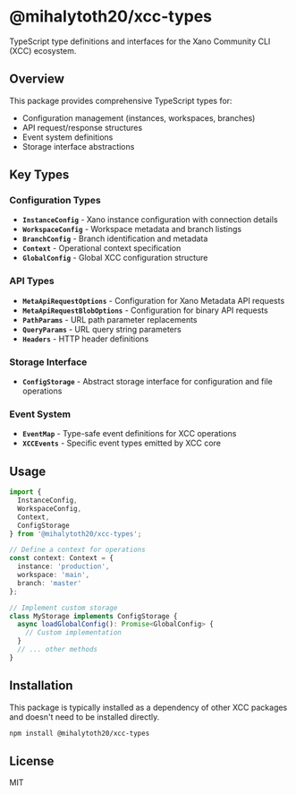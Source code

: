 # @mihalytoth20/xcc-types

TypeScript type definitions and interfaces for the Xano Community CLI (XCC) ecosystem.

## Overview

This package provides comprehensive TypeScript types for:
- Configuration management (instances, workspaces, branches)
- API request/response structures
- Event system definitions
- Storage interface abstractions

## Key Types

### Configuration Types

- **`InstanceConfig`** - Xano instance configuration with connection details
- **`WorkspaceConfig`** - Workspace metadata and branch listings
- **`BranchConfig`** - Branch identification and metadata
- **`Context`** - Operational context specification
- **`GlobalConfig`** - Global XCC configuration structure

### API Types

- **`MetaApiRequestOptions`** - Configuration for Xano Metadata API requests
- **`MetaApiRequestBlobOptions`** - Configuration for binary API requests
- **`PathParams`** - URL path parameter replacements
- **`QueryParams`** - URL query string parameters
- **`Headers`** - HTTP header definitions

### Storage Interface

- **`ConfigStorage`** - Abstract storage interface for configuration and file operations

### Event System

- **`EventMap`** - Type-safe event definitions for XCC operations
- **`XCCEvents`** - Specific event types emitted by XCC core

## Usage

```typescript
import {
  InstanceConfig,
  WorkspaceConfig,
  Context,
  ConfigStorage
} from '@mihalytoth20/xcc-types';

// Define a context for operations
const context: Context = {
  instance: 'production',
  workspace: 'main',
  branch: 'master'
};

// Implement custom storage
class MyStorage implements ConfigStorage {
  async loadGlobalConfig(): Promise<GlobalConfig> {
    // Custom implementation
  }
  // ... other methods
}
```

## Installation

This package is typically installed as a dependency of other XCC packages and doesn't need to be installed directly.

```bash
npm install @mihalytoth20/xcc-types
```

## License

MIT
